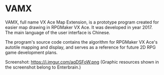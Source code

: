 # VAMX

VAMX, full name VX Ace Map Extension, is a prototype program created for easier map drawing in RPGMaker VX Ace.
It was developed in year 2017. The main language of the user interface is Chinese.

The program's source code contains the algorithm for RPGMaker VX Ace's autotile mapping and display, and serves as a reference for future 2D RPG game development plans.

Screenshot: https://i.imgur.com/aqDSFoW.png
(Graphic resources shown in the screenshot belong to Enterbrain.)



